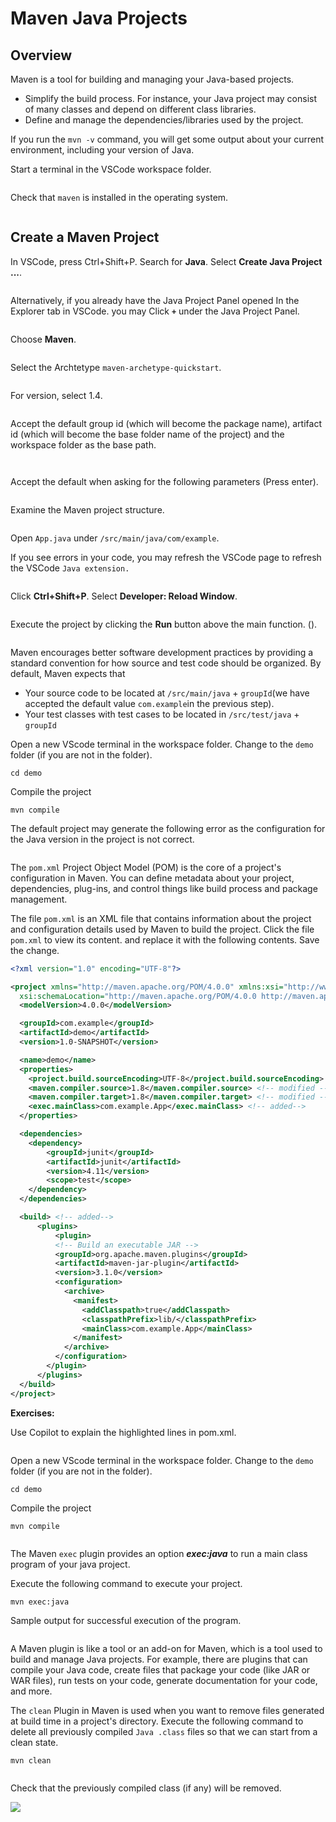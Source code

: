 # Maven Java Projects

## Overview

Maven is a tool for building and managing your Java-based projects.

* Simplify the build process. For instance, your Java project may consist of many classes and depend on different class libraries.
* Define and manage the dependencies/libraries used by the project.

If you run the `mvn -v` command, you will get some output about your current environment, including your version of Java.&#x20;

Start a terminal in the VSCode workspace folder.

<div align="left">

<figure><img src=".gitbook/assets/image (24).png" alt=""><figcaption></figcaption></figure>

</div>

&#x20;Check that `maven` is installed in the operating system.

<div align="left">

<figure><img src=".gitbook/assets/image (25).png" alt=""><figcaption></figcaption></figure>

</div>

## Create a Maven Project

In VSCode, press Ctrl+Shift+P. Search for **Java**.  Select **Create Java Project ...**.

<div align="left">

<figure><img src=".gitbook/assets/image (95).png" alt=""><figcaption></figcaption></figure>

</div>

Alternatively, if you already have the Java Project Panel opened In the Explorer tab in VSCode. you may Click **`+`** under the Java Project Panel.

<div align="left">

<img src=".gitbook/assets/image (134).png" alt="">

</div>

Choose **Maven**.&#x20;

<div align="left">

<img src=".gitbook/assets/image (73).png" alt="">

</div>

Select the Archtetype `maven-archetype-quickstart`.

<div align="left">

<figure><img src=".gitbook/assets/image (42).png" alt=""><figcaption></figcaption></figure>

</div>

For version, select 1.4.

<div align="left">

<figure><img src=".gitbook/assets/image (44).png" alt=""><figcaption></figcaption></figure>

</div>

Accept the default group id (which will become the package name), artifact id (which will become the base folder name of the project) and the workspace folder as the base path.

<div align="left">

<img src=".gitbook/assets/image (101).png" alt="">

</div>

<div align="left">

<img src=".gitbook/assets/image (62).png" alt="">

</div>

<div align="left">

<figure><img src=".gitbook/assets/image (27).png" alt=""><figcaption></figcaption></figure>

</div>

Accept the default when asking for the following parameters (Press enter).

<div align="left">

<img src=".gitbook/assets/image (130).png" alt="">

</div>

Examine the Maven project structure.

<div align="left">

<figure><img src=".gitbook/assets/image (28).png" alt=""><figcaption></figcaption></figure>

</div>

Open `App.java` under `/src/main/java/com/example`.&#x20;

If you see errors in your code, you may refresh the VSCode page to refresh the VSCode `Java extension.`

<div align="left">

<figure><img src=".gitbook/assets/image (58).png" alt=""><figcaption></figcaption></figure>

</div>

Click **Ctrl+Shift+P**. Select **Developer: Reload Window**.

<div align="left">

<figure><img src=".gitbook/assets/image (30).png" alt=""><figcaption></figcaption></figure>

</div>

Execute the project by clicking the **Run** button above the main function. ().

<div align="left">

<figure><img src=".gitbook/assets/image (31).png" alt=""><figcaption></figcaption></figure>

</div>



Maven encourages better software development practices by providing a standard convention for how source and test code should be organized. By default, Maven expects that

* Your source code to be located at `/src/main/java` + `groupId`(we have accepted the default value `com.example`in the previous step).&#x20;
* Your test classes with test cases to be located in `/src/test/java` + `groupId`



Open a new VScode terminal in the workspace folder. Change to the `demo` folder (if you are not in the folder).

```
cd demo
```

Compile the project

```
mvn compile
```

The default project may generate the following error as the configuration for the Java version in the project is not correct.

<div align="left">

<figure><img src=".gitbook/assets/image (47).png" alt=""><figcaption></figcaption></figure>

</div>



The `pom.xml` Project Object Model (POM) is the core of a project's configuration in Maven. You can define metadata about your project, dependencies, plug-ins, and control things like build process and package management.

The file `pom.xml` is an XML file that contains information about the project and configuration details used by Maven to build the project. Click the file `pom.xml` to view its content. and replace it with the following contents. Save the change.

```xml
<?xml version="1.0" encoding="UTF-8"?>

<project xmlns="http://maven.apache.org/POM/4.0.0" xmlns:xsi="http://www.w3.org/2001/XMLSchema-instance"
  xsi:schemaLocation="http://maven.apache.org/POM/4.0.0 http://maven.apache.org/xsd/maven-4.0.0.xsd">
  <modelVersion>4.0.0</modelVersion>

  <groupId>com.example</groupId>
  <artifactId>demo</artifactId>
  <version>1.0-SNAPSHOT</version>

  <name>demo</name>
  <properties>
    <project.build.sourceEncoding>UTF-8</project.build.sourceEncoding>
    <maven.compiler.source>1.8</maven.compiler.source> <!-- modified -->
    <maven.compiler.target>1.8</maven.compiler.target> <!-- modified -->
    <exec.mainClass>com.example.App</exec.mainClass> <!-- added-->
  </properties>

  <dependencies>
    <dependency>
        <groupId>junit</groupId>
        <artifactId>junit</artifactId>
        <version>4.11</version>
        <scope>test</scope>
    </dependency>
  </dependencies>

  <build> <!-- added-->
      <plugins>
          <plugin>
          <!-- Build an executable JAR -->
          <groupId>org.apache.maven.plugins</groupId>
          <artifactId>maven-jar-plugin</artifactId>
          <version>3.1.0</version>
          <configuration>
            <archive>
              <manifest>
                <addClasspath>true</addClasspath>
                <classpathPrefix>lib/</classpathPrefix>
                <mainClass>com.example.App</mainClass>
              </manifest>
            </archive>
          </configuration>
        </plugin>
      </plugins>
  </build>
</project>
```



**Exercises:** &#x20;

Use Copilot to explain the highlighted lines in pom.xml.

<div align="left">

<figure><img src=".gitbook/assets/image (45).png" alt=""><figcaption></figcaption></figure>

</div>



Open a new VScode terminal in the workspace folder. Change to the `demo` folder (if you are not in the folder).

```
cd demo
```

Compile the project

```
mvn compile
```

<figure><img src=".gitbook/assets/image (36).png" alt=""><figcaption></figcaption></figure>

The Maven `exec` plugin provides an option _**exec:java**_ to run a main class program of your java project.&#x20;

Execute the following command to execute your project.

```
mvn exec:java
```

Sample output for successful execution of the program.

<div align="left">

<figure><img src=".gitbook/assets/image (38).png" alt=""><figcaption></figcaption></figure>

</div>

A Maven plugin is like a tool or an add-on for Maven, which is a tool used to build and manage Java projects.  For example, there are plugins that can compile your Java code, create files that package your code (like JAR or WAR files), run tests on your code, generate documentation for your code, and more.

The `clean` Plugin in Maven is used when you want to remove files generated at build time in a project's directory. Execute the following command to delete all previously compiled `Java .class` files so that we can start from a clean state.

```
mvn clean
```

<div align="left">

<figure><img src=".gitbook/assets/image (40).png" alt=""><figcaption></figcaption></figure>

</div>

Check that the previously compiled class (if any) will be removed.

&#x20;![](<.gitbook/assets/image (123).png>)









